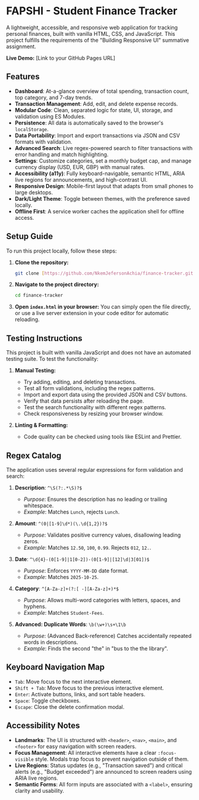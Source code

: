# FAPSHI - Student Finance Tracker

A lightweight, accessible, and responsive web application for tracking personal finances, built with vanilla HTML, CSS, and JavaScript. This project fulfills the requirements of the "Building Responsive UI" summative assignment.

**Live Demo:** [Link to your GitHub Pages URL]

## Features

* **Dashboard**: At-a-glance overview of total spending, transaction count, top category, and 7-day trends.
* **Transaction Management**: Add, edit, and delete expense records.
* **Modular Code**: Clean, separated logic for state, UI, storage, and validation using ES Modules.
* **Persistence**: All data is automatically saved to the browser's `localStorage`.
* **Data Portability**: Import and export transactions via JSON and CSV formats with validation.
* **Advanced Search**: Live regex-powered search to filter transactions with error handling and match highlighting.
* **Settings**: Customize categories, set a monthly budget cap, and manage currency display (USD, EUR, GBP) with manual rates.
* **Accessibility (a11y)**: Fully keyboard-navigable, semantic HTML, ARIA live regions for announcements, and high-contrast UI.
* **Responsive Design**: Mobile-first layout that adapts from small phones to large desktops.
* **Dark/Light Theme**: Toggle between themes, with the preference saved locally.
* **Offline First**: A service worker caches the application shell for offline access.

## Setup Guide

To run this project locally, follow these steps:

1.  **Clone the repository:**
    ```bash
    git clone [https://github.com/NkemJefersonAchia/finance-tracker.git](https://github.com/NkemJefersonAchia/finance-tracker.git)
    ```
2.  **Navigate to the project directory:**
    ```bash
    cd finance-tracker
    ```
3.  **Open `index.html` in your browser:**
    You can simply open the file directly, or use a live server extension in your code editor for automatic reloading.

## Testing Instructions

This project is built with vanilla JavaScript and does not have an automated testing suite. To test the functionality:

1.  **Manual Testing:**
    * Try adding, editing, and deleting transactions.
    * Test all form validations, including the regex patterns.
    * Import and export data using the provided JSON and CSV buttons.
    * Verify that data persists after reloading the page.
    * Test the search functionality with different regex patterns.
    * Check responsiveness by resizing your browser window.

2.  **Linting & Formatting:**
    * Code quality can be checked using tools like ESLint and Prettier.

## Regex Catalog

The application uses several regular expressions for form validation and search:

1.  **Description**: `^\S(?:.*\S)?$`
    * *Purpose*: Ensures the description has no leading or trailing whitespace.
    * *Example*: Matches `Lunch`, rejects ` Lunch `.

2.  **Amount**: `^(0|[1-9]\d*)(\.\d{1,2})?$`
    * *Purpose*: Validates positive currency values, disallowing leading zeros.
    * *Example*: Matches `12.50`, `100`, `0.99`. Rejects `012`, `12.`.

3.  **Date**: `^\d{4}-(0[1-9]|1[0-2])-(0[1-9]|[12]\d|3[01])$`
    * *Purpose*: Enforces `YYYY-MM-DD` date format.
    * *Example*: Matches `2025-10-25`.

4.  **Category**: `^[A-Za-z]+(?:[ -][A-Za-z]+)*$`
    * *Purpose*: Allows multi-word categories with letters, spaces, and hyphens.
    * *Example*: Matches `Student-Fees`.

5.  **Advanced: Duplicate Words**: `\b(\w+)\s+\1\b`
    * *Purpose*: (Advanced Back-reference) Catches accidentally repeated words in descriptions.
    * *Example*: Finds the second "the" in "bus to the the library".

## Keyboard Navigation Map

-   `Tab`: Move focus to the next interactive element.
-   `Shift + Tab`: Move focus to the previous interactive element.
-   `Enter`: Activate buttons, links, and sort table headers.
-   `Space`: Toggle checkboxes.
-   `Escape`: Close the delete confirmation modal.

## Accessibility Notes

-   **Landmarks**: The UI is structured with `<header>`, `<nav>`, `<main>`, and `<footer>` for easy navigation with screen readers.
-   **Focus Management**: All interactive elements have a clear `:focus-visible` style. Modals trap focus to prevent navigation outside of them.
-   **Live Regions**: Status updates (e.g., "Transaction saved") and critical alerts (e.g., "Budget exceeded") are announced to screen readers using ARIA live regions.
-   **Semantic Forms**: All form inputs are associated with a `<label>`, ensuring clarity and usability.